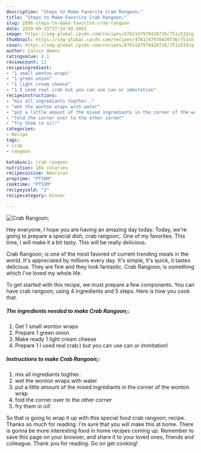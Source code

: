 ```yaml
---
description: "Steps to Make Favorite Crab Rangoon;"
title: "Steps to Make Favorite Crab Rangoon;"
slug: 2896-steps-to-make-favorite-crab-rangoon
date: 2020-09-25T17:14:58.206Z
image: https://img-global.cpcdn.com/recipes/4761147970420736/751x532cq70/crab-rangoon-recipe-main-photo.jpg
thumbnail: https://img-global.cpcdn.com/recipes/4761147970420736/751x532cq70/crab-rangoon-recipe-main-photo.jpg
cover: https://img-global.cpcdn.com/recipes/4761147970420736/751x532cq70/crab-rangoon-recipe-main-photo.jpg
author: Calvin Owens
ratingvalue: 4.1
reviewcount: 12
recipeingredient:
- "1 small wonton wraps"
- "1 green onion"
- "1 light cream cheese"
- "1 I used real crab but you can use can or immitation"
recipeinstructions:
- "mix all ingrediants togther.."
- "wet the wonton wraps with water"
- "put a little amount of the mixed ingrediants in the corner of the wonton wrap"
- "fold the corner over to the other corner"
- "fry them in oil!"
categories:
- Recipe
tags:
- crab
- rangoon

katakunci: crab rangoon 
nutrition: 184 calories
recipecuisine: American
preptime: "PT30M"
cooktime: "PT55M"
recipeyield: "2"
recipecategory: Dinner

---
```



![Crab Rangoon;](https://img-global.cpcdn.com/recipes/4761147970420736/751x532cq70/crab-rangoon-recipe-main-photo.jpg)

Hey everyone, I hope you are having an amazing day today. Today, we're going to prepare a special dish, crab rangoon;. One of my favorites. This time, I will make it a bit tasty. This will be really delicious.

Crab Rangoon; is one of the most favored of current trending meals in the world. It's appreciated by millions every day. It's simple, it's quick, it tastes delicious. They are fine and they look fantastic. Crab Rangoon; is something which I've loved my whole life.




To get started with this recipe, we must prepare a few components. You can have crab rangoon; using 4 ingredients and 5 steps. Here is how you cook that.

<!--inarticleads1-->

##### The ingredients needed to make Crab Rangoon;:

1. Get 1 small wonton wraps
1. Prepare 1 green onion
1. Make ready 1 light cream cheese
1. Prepare 1 I used real crab:) but you can use can or immitation!




<!--inarticleads2-->

##### Instructions to make Crab Rangoon;:

1. mix all ingrediants togther..
1. wet the wonton wraps with water
1. put a little amount of the mixed ingrediants in the corner of the wonton wrap
1. fold the corner over to the other corner
1. fry them in oil!




So that is going to wrap it up with this special food crab rangoon; recipe. Thanks so much for reading. I'm sure that you will make this at home. There is gonna be more interesting food in home recipes coming up. Remember to save this page on your browser, and share it to your loved ones, friends and colleague. Thank you for reading. Go on get cooking!
